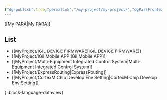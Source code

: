 ```yaml
---
{"dg-publish":true,"permalink":"/my-project/my-project/","dgPassFrontmatter":true,"created":"2023-12-13T17:50:08.564+09:00","updated":"2023-12-14T18:40:07.110+09:00"}
---
```


[[My PARA\|My PARA]]
## List
- [[MyProject/IGIL DEVICE FIRMWARE\|IGIL DEVICE FIRMWARE]]
- [[MyProject/IGil Mobile APP\|IGil Mobile APP]]
- [[MyProject/Multi-Equipment Integrated Control System\|Multi-Equipment Integrated Control System]]
- [[MyProject/ExpressRouting\|ExpressRouting]]
- [[MyProject/CortexM Chip Develop Env Setting\|CortexM Chip Develop Env Setting]]

{ .block-language-dataview}